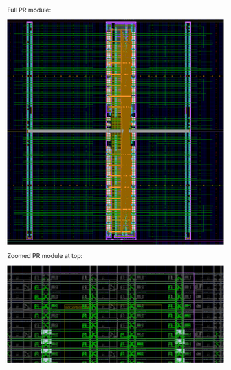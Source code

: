 

Full PR module:

![Full PR module](Screenshots/Full.png)

Zoomed PR module at top:

![Top of PR module](Screenshots/Top.png)

